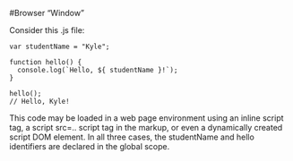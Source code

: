 #Browser “Window”

Consider this .js file:

```
var studentName = "Kyle";

function hello() {
  console.log(`Hello, ${ studentName }!`);
}

hello();
// Hello, Kyle!
```

This code may be loaded in a web page environment using an inline script tag, a script src=.. script tag in the markup,
or even a dynamically created script DOM element. In all three cases, the studentName and hello
identifiers are declared in the global scope.

